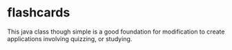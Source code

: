 # flashcards

This java class though simple is a good foundation for modification to create applications involving quizzing, or studying.
